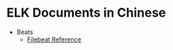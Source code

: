 # ELK Documents in Chinese

- Beats
  - [Filebeat Reference](https://www.elastic.co/guide/en/beats/filebeat/current/index.html)

